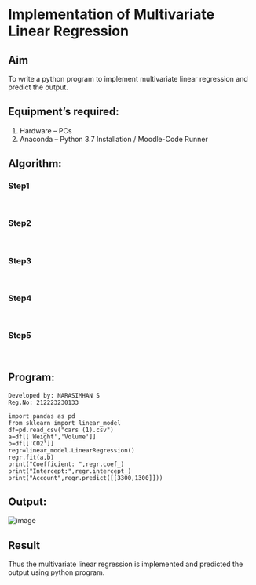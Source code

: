 # Implementation of Multivariate Linear Regression
## Aim
To write a python program to implement multivariate linear regression and predict the output.
## Equipment’s required:
1.	Hardware – PCs
2.	Anaconda – Python 3.7 Installation / Moodle-Code Runner
## Algorithm:
### Step1
<br>

### Step2
<br>

### Step3
<br>

### Step4
<br>

### Step5
<br>

## Program:
```
Developed by: NARASIMHAN S
Reg.No: 212223230133

import pandas as pd
from sklearn import linear_model
df=pd.read_csv("cars (1).csv")
a=df[['Weight','Volume']]
b=df[['CO2']]
regr=linear_model.LinearRegression()
regr.fit(a,b)
print("Coefficient: ",regr.coef_)
print("Intercept:",regr.intercept_)
print("Account",regr.predict([[3300,1300]]))
```
## Output:
![image](https://github.com/Narasimhan05/Multivariate-Linear-Regression/assets/132819871/675b97fd-03df-4a92-9557-4f62c9ae5272)

## Result
Thus the multivariate linear regression is implemented and predicted the output using python program.
